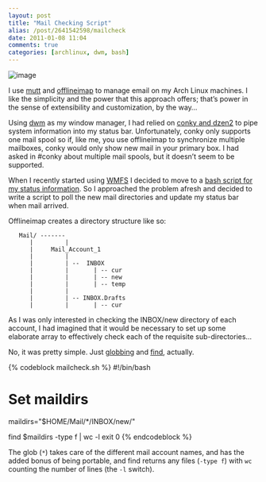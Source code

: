 ```yaml
---
layout: post
title: "Mail Checking Script"
alias: /post/2641542598/mailcheck
date: 2011-01-08 11:04
comments: true
categories: [archlinux, dwm, bash]
---
```

![image](http://dl.dropbox.com/u/261312/Blog-images/mailcheck.png)

I use [mutt](http://www.mutt.org/ "Mutt homepage") and
[offlineimap](https://github.com/jgoerzen/offlineimap/wiki "Offlineimap on github")
to manage email on my Arch Linux machines. I like the simplicity and the
power that this approach offers; that’s power in the sense of
extensibility and customization, by the way…

Using [dwm](http://dwm.suckless.org/ "dwm homepage") as my window
manager, I had relied on
[conky and dzen2](http://jasonwryan.com/blog/2009/11/21/dzen2-and-conky-cli-in-dwm/ "My post on setting this up")
to pipe system information into my status bar. Unfortunately, conky only
supports one mail spool so if, like me, you use offlineimap to
synchronize multiple mailboxes, conky would only show new mail in your
primary box. I had asked in \#conky about multiple mail spools, but it
doesn’t seem to be supported.

When I recently started using
[WMFS](http://jasonwryan.com/blog/2010/12/26/wmfs-window-manager-from-scratch/ "My post on Window Manager From Scratch")
I decided to move to a 
[bash script for my status information](https://bitbucket.org/jasonwryan/eeepc/src/241da582a0fd/Scripts/wmfs-status "Script in mercurial repo").
So I approached the problem afresh and decided to write a script to poll
the new mail directories and update my status bar when mail arrived.

Offlineimap creates a directory structure like so:

       Mail/ -------
          |         |
          |     Mail_Account_1
          |         |
          |         | --  INBOX 
          |         |       | -- cur
          |         |       | -- new
          |         |       | -- temp
          |         |
          |         | -- INBOX.Drafts
          |         |       | -- cur

As I was only interested in checking the <span class="file">INBOX/new</span> 
directory of each account, I had imagined that it would be necessary to set up some
elaborate array to effectively check each of the requisite sub-directories…

No, it was pretty simple. Just
[globbing](http://www.faqs.org/docs/abs/HTML/globbingref.html "ABS entry on globing")
and
[find](http://linuxmanpages.com/man1/find.1.php "man page for find"),
actually.

{% codeblock mailcheck.sh %}
#!/bin/bash
# Set maildirs
maildirs="$HOME/Mail/*/INBOX/new/"

find $maildirs -type f | wc -l
exit 0
{% endcodeblock %}

The glob (`*`) takes care of the different mail account names, and has
the added bonus of being portable, and find returns any files (`-type f`)
with `wc` counting the number of lines (the `-l` switch).
